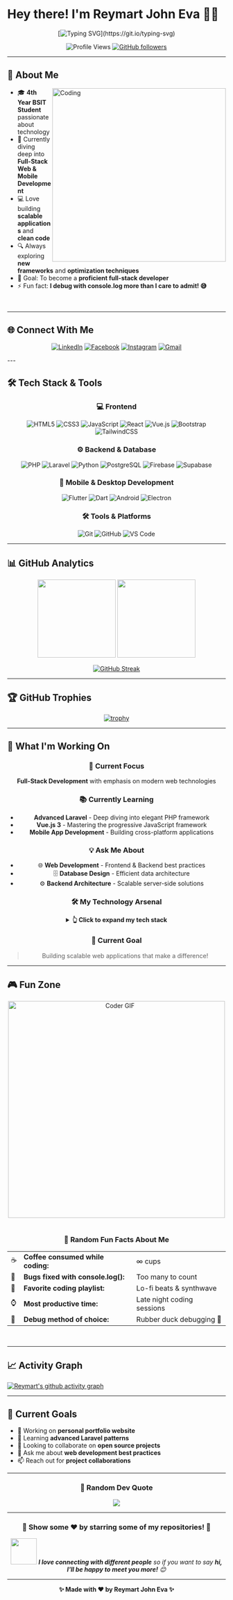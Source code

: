 # Hey there! I'm Reymart John Eva 👨‍💻

<div align="center">
  
  <!-- Animated typing effect -->
  [![Typing SVG](https://readme-typing-svg.herokuapp.com?font=Fira+Code&weight=500&size=24&pause=1000&color=36BCF7&center=true&vCenter=true&width=600&lines=Full+Stack+Developer+in+Training;BSIT+Student+%7C+Tech+Enthusiast;Building+Amazing+Web+%26+Mobile+Apps;Always+Learning+New+Technologies!)](https://git.io/typing-svg)
  
  <!-- Profile counter -->
  ![Profile Views](https://komarev.com/ghpvc/?username=reymartjohneva&style=for-the-badge&color=36BCF7)
  [![GitHub followers](https://img.shields.io/github/followers/reymartjohneva?style=for-the-badge&color=36BCF7)](https://github.com/reymartjohneva)

</div>

---

## 🚀 About Me

<img align="right" alt="Coding" width="400" src="https://media.giphy.com/media/qgQUggAC3Pfv687qPC/giphy.gif">

- 🎓 **4th Year BSIT Student** passionate about technology
- 🌱 Currently diving deep into **Full-Stack Web & Mobile Development**
- 💻 Love building **scalable applications** and **clean code**
- 🔍 Always exploring **new frameworks** and **optimization techniques**
- 🎯 Goal: To become a **proficient full-stack developer**
- ⚡ Fun fact: **I debug with console.log more than I care to admit! 😅**

<br clear="right"/>

---

## 🌐 Connect With Me

<div align="center">
  
  [![LinkedIn](https://img.shields.io/badge/LinkedIn-0077B5?style=for-the-badge&logo=linkedin&logoColor=white)](https://www.linkedin.com/in/reymart-eva-202196327/)
  [![Facebook](https://img.shields.io/badge/Facebook-1877F2?style=for-the-badge&logo=facebook&logoColor=white)](https://www.facebook.com/reymartjohneva/)
  [![Instagram](https://img.shields.io/badge/Instagram-E4405F?style=for-the-badge&logo=instagram&logoColor=white)](https://www.instagram.com/cokecak333/)
  [![Gmail](https://img.shields.io/badge/Gmail-D14836?style=for-the-badge&logo=gmail&logoColor=white)](mailto:reymarteva2@gmail.com)

</div>
---


## 🛠️ Tech Stack & Tools

<div align="center">

### 💻 Frontend
![HTML5](https://img.shields.io/badge/HTML5-E34F26?style=for-the-badge&logo=html5&logoColor=white)
![CSS3](https://img.shields.io/badge/CSS3-1572B6?style=for-the-badge&logo=css3&logoColor=white)
![JavaScript](https://img.shields.io/badge/JavaScript-F7DF1E?style=for-the-badge&logo=javascript&logoColor=black)
![React](https://img.shields.io/badge/React-20232A?style=for-the-badge&logo=react&logoColor=61DAFB)
![Vue.js](https://img.shields.io/badge/Vue.js-35495E?style=for-the-badge&logo=vue.js&logoColor=4FC08D)
![Bootstrap](https://img.shields.io/badge/Bootstrap-563D7C?style=for-the-badge&logo=bootstrap&logoColor=white)
![TailwindCSS](https://img.shields.io/badge/Tailwind_CSS-38B2AC?style=for-the-badge&logo=tailwind-css&logoColor=white)

### ⚙️ Backend & Database
![PHP](https://img.shields.io/badge/PHP-777BB4?style=for-the-badge&logo=php&logoColor=white)
![Laravel](https://img.shields.io/badge/Laravel-FF2D20?style=for-the-badge&logo=laravel&logoColor=white)
![Python](https://img.shields.io/badge/Python-14354C?style=for-the-badge&logo=python&logoColor=white)
![PostgreSQL](https://img.shields.io/badge/PostgreSQL-316192?style=for-the-badge&logo=postgresql&logoColor=white)
![Firebase](https://img.shields.io/badge/Firebase-039BE5?style=for-the-badge&logo=Firebase&logoColor=white)
![Supabase](https://img.shields.io/badge/Supabase-3ECF8E?style=for-the-badge&logo=supabase&logoColor=white)

### 📱 Mobile & Desktop Development
![Flutter](https://img.shields.io/badge/Flutter-02569B?style=for-the-badge&logo=flutter&logoColor=white)
![Dart](https://img.shields.io/badge/Dart-0175C2?style=for-the-badge&logo=dart&logoColor=white)
![Android](https://img.shields.io/badge/Android-3DDC84?style=for-the-badge&logo=android&logoColor=white)
![Electron](https://img.shields.io/badge/Electron-191970?style=for-the-badge&logo=Electron&logoColor=white)

### 🛠️ Tools & Platforms
![Git](https://img.shields.io/badge/Git-F05032?style=for-the-badge&logo=git&logoColor=white)
![GitHub](https://img.shields.io/badge/GitHub-100000?style=for-the-badge&logo=github&logoColor=white)
![VS Code](https://img.shields.io/badge/Visual_Studio_Code-0078D4?style=for-the-badge&logo=visual%20studio%20code&logoColor=white)

</div>

---

## 📊 GitHub Analytics

<div align="center">
  
  <img height="180em" src="https://github-readme-stats.vercel.app/api?username=reymartjohneva&show_icons=true&theme=tokyonight&include_all_commits=true&count_private=true"/>
  <img height="180em" src="https://github-readme-stats.vercel.app/api/top-langs/?username=reymartjohneva&layout=compact&langs_count=8&theme=tokyonight"/>

</div>

<div align="center">
  
  [![GitHub Streak](https://streak-stats.demolab.com/?user=reymartjohneva&theme=tokyonight)](https://git.io/streak-stats)

</div>

---
## 🏆 GitHub Trophies


<div align="center">
  
  [![trophy](https://github-profile-trophy.vercel.app/?username=reymartjohneva&theme=tokyonight&row=1&column=7&no-frame=false&no-bg=false&margin-w=4&title=MultiLanguage,Stars,Commits,Repositories,PullRequest,Issues,Followers)](https://github.com/ryo-ma/github-profile-trophy)

</div>

---

## 💼 What I'm Working On

<div align="center">

### 🎯 Current Focus
**Full-Stack Development** with emphasis on modern web technologies

### 📚 Currently Learning
- **Advanced Laravel** - Deep diving into elegant PHP framework
- **Vue.js 3** - Mastering the progressive JavaScript framework  
- **Mobile App Development** - Building cross-platform applications

### 💡 Ask Me About
- 🌐 **Web Development** - Frontend & Backend best practices
- 🗄️ **Database Design** - Efficient data architecture
- ⚙️ **Backend Architecture** - Scalable server-side solutions

### 🛠️ My Technology Arsenal

<details>
<summary><b>👆 Click to expand my tech stack</b></summary>

**Frontend Technologies:**
- HTML5, CSS3, JavaScript
- React, Vue.js, Bootstrap, Tailwind CSS

**Backend & Server:**
- PHP, Laravel, Python
- RESTful API Development
- Firebase, Supabase

**Mobile & Desktop Development:**
- Flutter, Dart, Android
- Electron for cross-platform apps

**Databases & Cloud:**
- PostgreSQL, MySQL, Firebase, Supabase

**Tools & Workflow:**
- Git, GitHub, VS Code, Postman

</details>

### 🚀 Current Goal
> Building scalable web applications that make a difference! 

</div>

---

## 🎮 Fun Zone

<div align="center">
  
  <!-- Fun coding elements -->
  <div>
    <img src="https://media.giphy.com/media/SWoSkN6DxTszqIKEqv/giphy.gif" alt="Coder GIF" width="500">
  </div>
  
  <br/>
  
  <!-- Fun facts about coding -->
  <div align="center">
    <h3>🎲 Random Fun Facts About Me</h3>
    <table>
      <tr>
        <td>☕</td>
        <td><b>Coffee consumed while coding:</b></td>
        <td>∞ cups</td>
      </tr>
      <tr>
        <td>🐛</td>
        <td><b>Bugs fixed with console.log():</b></td>
        <td>Too many to count</td>
      </tr>
      <tr>
        <td>🎵</td>
        <td><b>Favorite coding playlist:</b></td>
        <td>Lo-fi beats & synthwave</td>
      </tr>
      <tr>
        <td>⌚</td>
        <td><b>Most productive time:</b></td>
        <td>Late night coding sessions</td>
      </tr>
      <tr>
        <td>🎯</td>
        <td><b>Debug method of choice:</b></td>
        <td>Rubber duck debugging 🦆</td>
      </tr>
    </table>
  </div>
  
  <br/>
  
</div>

---

## 📈 Activity Graph

[![Reymart's github activity graph](https://github-readme-activity-graph.vercel.app/graph?username=reymartjohneva&theme=tokyo-night)](https://github.com/ashutosh00710/github-readme-activity-graph)

---

## 🎯 Current Goals

- 🔭 Working on **personal portfolio website**
- 🌱 Learning **advanced Laravel patterns**
- 👯 Looking to collaborate on **open source projects**
- 💬 Ask me about **web development best practices**
- 📫 Reach out for **project collaborations**

---

<div align="center">

### 💭 Random Dev Quote
![](https://quotes-github-readme.vercel.app/api?type=horizontal&theme=tokyonight)

---

### 🌟 Show some ❤️ by starring some of my repositories! 🌟

<img src="https://media.giphy.com/media/LnQjpWaON8nhr21vNW/giphy.gif" width="60"> <em><b>I love connecting with different people</b> so if you want to say <b>hi, I'll be happy to meet you more!</b> 😊</em>

</div>

---

<div align="center">
  
  **✨ Made with ❤️ by Reymart John Eva ✨**
  
</div>
